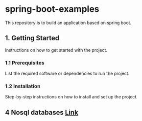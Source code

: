 # spring-boot-examples

This repository is to build an application based on spring boot.

## 1. Getting Started

Instructions on how to get started with the project.

### 1.1 Prerequisites

List the required software or dependencies to run the project.

### 1.2 Installation

Step-by-step instructions on how to install and set up the project.

## 4 Nosql databases [Link](./readme/4-nosql-databases.md)
